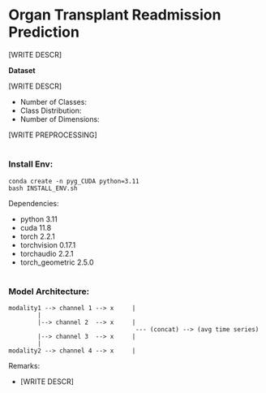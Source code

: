 # Organ Transplant Readmission Prediction

[WRITE DESCR]

**Dataset** 

[WRITE DESCR]

- Number of Classes: 
- Class Distribution: 
- Number of Dimensions: 

[WRITE PREPROCESSING]

# 

### Install Env:

    conda create -n pyg_CUDA python=3.11
    bash INSTALL_ENV.sh


Dependencies: 
- python 3.11
- cuda 11.8
- torch 2.2.1
- torchvision 0.17.1
- torchaudio  2.2.1
- torch_geometric 2.5.0

#

### Model Architecture:

    modality1 --> channel 1 --> x     | 
            | 
            |--> channel 2  --> x     | 
                                       --- (concat) --> (avg time series) 
            |--> channel 3  --> x     | 
            | 
    modality2 --> channel 4 --> x     | 

Remarks: 

 - [WRITE DESCR]
